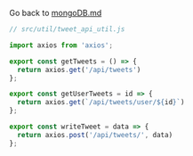 Go back to [mongoDB.md](../../../../mongoDB.md)

```js
// src/util/tweet_api_util.js

import axios from 'axios';

export const getTweets = () => {
  return axios.get('/api/tweets')
};

export const getUserTweets = id => {
  return axios.get(`/api/tweets/user/${id}`)
};

export const writeTweet = data => {
  return axios.post('/api/tweets/', data)
};
```